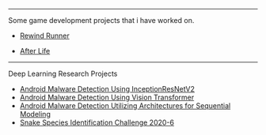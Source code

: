 
---

Some game development projects that i have worked on. 

- [Rewind Runner](https://spil3141.itch.io/game-jam-1)

- [After Life](https://spil3141.itch.io/after-life)

--- 

Deep Learning Research Projects

- [Android Malware Detection Using InceptionResNetV2](https://github.com/spil3141/Android-Malware-Detection-with_InceptionResNetV2)
- [Android Malware Detection Using Vision Transformer](https://github.com/spil3141/AMDUsingVIT)
- [Android Malware Detection Utilizing Architectures for Sequential Modeling](https://github.com/spil3141/Reseach-2-Malware-Detection-using-1D-CNN-and-RNN)
- [Snake Species Identification Challenge 2020-6](https://github.com/spil3141/snake-species-identification-challenge-2020-06)


<!--
**spil3141/spil3141** is a ✨ _special_ ✨ repository because its `README.md` (this file) appears on your GitHub profile.

Here are some ideas to get you started:

- 🔭 I’m currently working on ...
- 🌱 I’m currently learning ...
- 👯 I’m looking to collaborate on ...
- 🤔 I’m looking for help with ...
- 💬 Ask me about ...
- 📫 How to reach me: ...
- 😄 Pronouns: ...
- ⚡ Fun fact: ...
-->
